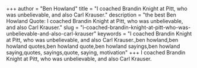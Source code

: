 +++
author = "Ben Howland"
title = "I coached Brandin Knight at Pitt, who was unbelievable, and also Carl Krauser."
description = "the best Ben Howland Quote: I coached Brandin Knight at Pitt, who was unbelievable, and also Carl Krauser."
slug = "i-coached-brandin-knight-at-pitt-who-was-unbelievable-and-also-carl-krauser"
keywords = "I coached Brandin Knight at Pitt, who was unbelievable, and also Carl Krauser.,ben howland,ben howland quotes,ben howland quote,ben howland sayings,ben howland saying,quotes, sayings,quote, saying, motivation"
+++
I coached Brandin Knight at Pitt, who was unbelievable, and also Carl Krauser.
